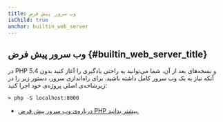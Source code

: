 ```yaml
---
title: وب سرور پیش فرض
isChild: true
anchor: builtin_web_server
---
```


## وب سرور پیش فرض {#builtin_web_server_title}

در PHP 5.4 و نسخه‌های بعد از آن، شما می‌توانید به راحتی یادگیری را آغاز کنید بدون آنکه نیاز به یک وب سرور کامل داشته باشید. برای راه‌اندازی سرور، دستور زیر را در زیرشاخه‌ی اصلی پروژه‌ی خود اجرا کنید:

    > php -S localhost:8000

* [درباره‌ی وب سرور پیش فرض PHP بیشتر بدانید.][cli-server]

[cli-server]: http://www.php.net/manual/en/features.commandline.webserver.php
